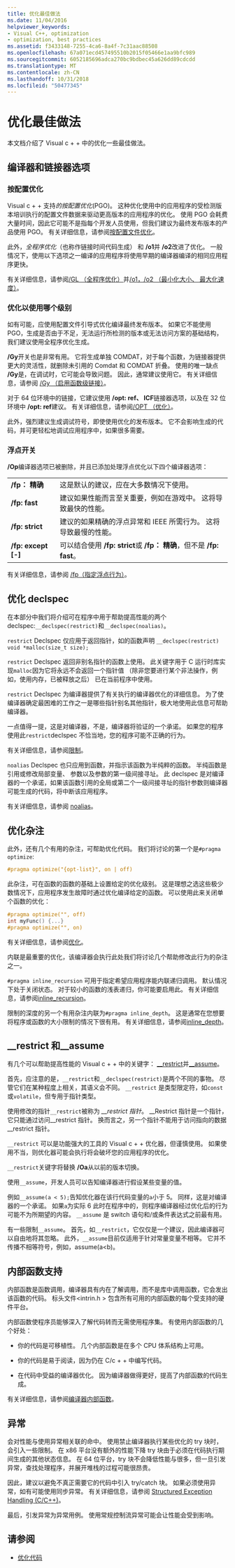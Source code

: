 ```yaml
---
title: 优化最佳做法
ms.date: 11/04/2016
helpviewer_keywords:
- Visual C++, optimization
- optimization, best practices
ms.assetid: f3433148-7255-4ca6-8a4f-7c31aac88508
ms.openlocfilehash: 67a071ecd457495510b2015f05466e1aa9bfc989
ms.sourcegitcommit: 6052185696adca270bc9bdbec45a626dd89cdcdd
ms.translationtype: MT
ms.contentlocale: zh-CN
ms.lasthandoff: 10/31/2018
ms.locfileid: "50477345"
---
```

# <a name="optimization-best-practices"></a>优化最佳做法

本文档介绍了 Visual c + + 中的优化一些最佳做法。

## <a name="compiler-and-linker-options"></a>编译器和链接器选项

### <a name="profile-guided-optimization"></a>按配置优化

Visual c + + 支持*的按配置优化*(PGO)。 这种优化使用中的应用程序的受检测版本培训执行的配置文件数据来驱动更高版本的应用程序的优化。 使用 PGO 会耗费大量时间，因此它可能不是指每个开发人员使用，但我们建议为最终发布版本的产品使用 PGO。 有关详细信息，请参阅[按配置文件优化](../../build/reference/profile-guided-optimizations.md)。

此外，*全程序优化*（也称作链接时间代码生成） 和 **/o1**并 **/o2**改进了优化。 一般情况下，使用以下选项之一编译的应用程序将使用早期的编译器编译的相同应用程序更快。

有关详细信息，请参阅[/GL （全程序优化）](../../build/reference/gl-whole-program-optimization.md)并[/o1，/o2 （最小化大小、 最大化速度）](../../build/reference/o1-o2-minimize-size-maximize-speed.md)。

### <a name="which-level-of-optimization-to-use"></a>优化以使用哪个级别

如有可能，应使用配置文件引导式优化编译最终发布版本。 如果它不能使用 PGO，生成是否由于不足，无法运行所检测的版本或无法访问方案的基础结构，我们建议使用全程序优化生成。

**/Gy**开关也是非常有用。 它将生成单独 COMDAT，对于每个函数，为链接器提供更大的灵活性，就删除未引用的 Comdat 和 COMDAT 折叠。 使用的唯一缺点 **/Gy**是，在调试时，它可能会导致问题。 因此，通常建议使用它。 有关详细信息，请参阅 [/Gy （启用函数级链接）](../../build/reference/gy-enable-function-level-linking.md)。

对于 64 位环境中的链接，它建议使用 **/opt: ref、 ICF**链接器选项，以及在 32 位环境中 **/opt: ref**建议。 有关详细信息，请参阅[/OPT （优化）](../../build/reference/opt-optimizations.md)。

此外，强烈建议生成调试符号，即使使用优化的发布版本。 它不会影响生成的代码，并可更轻松地调试应用程序中，如果很多需要。

### <a name="floating-point-switches"></a>浮点开关

**/Op**编译器选项已被删除，并且已添加处理浮点优化以下四个编译器选项：

|||
|-|-|
|**/fp： 精确**|这是默认的建议，应在大多数情况下使用。|
|**/fp: fast**|建议如果性能而言至关重要，例如在游戏中。 这将导致最快的性能。|
|**/fp: strict**|建议的如果精确的浮点异常和 IEEE 所需行为。 这将导致最慢的性能。|
|**/fp: except [-]**|可以结合使用 **/fp: strict**或 **/fp： 精确**，但不是 **/fp: fast**。|

有关详细信息，请参阅 [/fp（指定浮点行为）](../../build/reference/fp-specify-floating-point-behavior.md)。

## <a name="optimization-declspecs"></a>优化 declspec

在本部分中我们将介绍可在程序中用于帮助提高性能的两个 declspec:`__declspec(restrict)`和`__declspec(noalias)`。

`restrict` Declspec 仅应用于返回指针，如的函数声明 `__declspec(restrict) void *malloc(size_t size);`

`restrict` Declspec 返回非别名指针的函数上使用。 此关键字用于 C 运行时库实现`malloc`因为它将永远不会返回一个指针值 （除非您要进行某个非法操作，例如，使用内存，已被释放之后） 已在当前程序中使用。

`restrict` Declspec 为编译器提供了有关执行的编译器优化的详细信息。 为了使编译器确定最困难的工作之一是哪些指针别名其他指针，极大地使用此信息可帮助编译器。

一点值得一提，这是对编译器，不是，编译器将验证的一个承诺。 如果您的程序使用此`restrict`declspec 不恰当地，您的程序可能不正确的行为。

有关详细信息，请参阅[限制](../../cpp/restrict.md)。

`noalias` Declspec 也只应用到函数，并指示该函数为半纯粹的函数。 半纯函数是引用或修改局部变量、 参数以及参数的第一级间接寻址。 此 declspec 是对编译器的一个承诺，如果该函数引用的全局或第二个一级间接寻址的指针参数则编译器可能生成的代码，将中断该应用程序。

有关详细信息，请参阅 [noalias](../../cpp/noalias.md)。

## <a name="optimization-pragmas"></a>优化杂注

此外，还有几个有用的杂注，可帮助优化代码。 我们将讨论的第一个是`#pragma optimize`:

```cpp
#pragma optimize("{opt-list}", on | off)
```

此杂注，可在函数的函数的基础上设置给定的优化级别。 这是理想之选这些极少数情况下，应用程序发生故障时通过优化编译给定的函数。 可以使用此来关闭单个函数的优化：

```cpp
#pragma optimize("", off)
int myFunc() {...}
#pragma optimize("", on)
```

有关详细信息，请参阅[优化](../../preprocessor/optimize.md)。

内联是最重要的优化，该编译器会执行此处我们将讨论几个帮助修改此行为的杂注之一。

`#pragma inline_recursion` 可用于指定希望应用程序能内联递归调用。 默认情况下处于关闭状态。 对于较小的函数的浅表递归，你可能要启用此。 有关详细信息，请参阅[inline_recursion](../../preprocessor/inline-recursion.md)。

限制的深度的另一个有用杂注内联为`#pragma inline_depth`。 这是通常在您想要将程序或函数的大小限制的情况下很有用。 有关详细信息，请参阅[inline_depth](../../preprocessor/inline-depth.md)。

## <a name="restrict-and-assume"></a>__restrict 和\__assume

有几个可以帮助提高性能的 Visual c + + 中的关键字： [__restrict](../../cpp/extension-restrict.md)并[__assume](../../intrinsics/assume.md)。

首先，应注意的是，`__restrict`和`__declspec(restrict)`是两个不同的事物。 尽管它们在某种程度上相关，其语义会不同。 `__restrict` 是类型限定符，如`const`或`volatile`，但专用于指针类型。

使用修改的指针`__restrict`被称为 *__restrict 指针*。 __Restrict 指针是一个指针，它只能通过访问\__restrict 指针。 换而言之，另一个指针不能用于访问指向的数据\__restrict 指针。

`__restrict` 可以是功能强大的工具的 Visual c + + 优化器，但谨慎使用。 如果使用不当，则优化器可能会执行将会破坏您的应用程序的优化。

`__restrict`关键字将替换 **/Oa**从以前的版本切换。

使用`__assume`，开发人员可以告知编译器进行假设某些变量的值。

例如`__assume(a < 5);`告知优化器在该行代码变量的`a`小于 5。 同样，这是对编译器的一个承诺。 如果`a`为实际 6 此时在程序中的，则程序编译器经过优化后的行为可能不为所期望的内容。 `__assume` 是 switch 语句和/或条件表达式之前最有用。

有一些限制`__assume`。 首先，如`__restrict`，它仅仅是一个建议，因此编译器可以自由地将其忽略。 此外，`__assume`目前仅适用于针对常量变量不相等。 它并不传播不相等符号，例如，assume(a<b)。

## <a name="intrinsic-support"></a>内部函数支持

内部函数是函数调用，编译器具有内在了解调用，而不是库中调用函数，它会发出该函数的代码。 标头文件\<intrin.h > 包含所有可用的内部函数的每个受支持的硬件平台。

内部函数使程序员能够深入了解代码转而无需使用程序集。 有使用内部函数的几个好处：

- 你的代码是可移植性。 几个内部函数是在多个 CPU 体系结构上可用。

- 你的代码是易于阅读，因为仍在 C/c + + 中编写代码。

- 在代码中受益的编译器优化。 因为编译器做得更好，提高了内部函数的代码生成。

有关详细信息，请参阅[编译器内部函数](../../intrinsics/compiler-intrinsics.md)。

## <a name="exceptions"></a>异常

会对性能与使用异常相关联的命中。 使用禁止编译器执行某些优化的 try 块时，会引入一些限制。 在 x86 平台没有额外的性能下降 try 块由于必须在代码执行期间生成的其他状态信息。 在 64 位平台，try 块不会降低性能与很多，但一旦引发异常，查找处理程序，并展开堆栈的过程可能很昂贵。

因此，建议以避免不真正需要它的代码中引入 try/catch 块。 如果必须使用异常，如有可能使用同步异常。 有关详细信息，请参阅 [Structured Exception Handling (C/C++)](../../cpp/structured-exception-handling-c-cpp.md)。

最后，引发异常为异常用例。 使用常规控制流异常可能会让性能会受到影响。

## <a name="see-also"></a>请参阅

- [优化代码](../../build/reference/optimizing-your-code.md)
